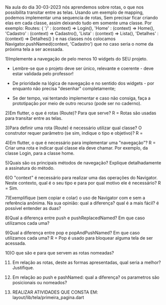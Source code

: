 Na aula do dia 30-03-2023 nós aprendemos sobre rotas, o que nos possibilita transitar entre as telas. Usando um exemplo de mapping, podemos implementar uma sequencia de rotas, Sem precisar ficar criando elas em cada classe, assim deixando tudo em somente uma classe. Por exemplo: Routes: {
    '/' : (context) => Login(),
    'Home' : (context) => Home(),
    'Cadastro' : (context) => Cadastro(),
    'Lista' : (context) => Lista(),
    'Detalhes' :(context) => Detalhes()
}
e nas classes nós colocamos Navigator.pushNamed(context, 'Cadastro') que no caso seria o nome da próxima tela a ser acessada.




1)Implemente a navegação de pelo menos 10 widgets do SEU projeto. 

 - Lembre-se que o projeto deve ser único, relevante e coerente - deve estar validada pelo professor!

 - De prioridade na lógica de navegação e no sentido dos widgets - por enquanto não precisa "desenhar" completamente;

 - Se der tempo, vai tentando implementar e caso não consiga, faça a prototipação por meio de outro recurso (pode ser no caderno).
 
2)Em flutter, o que é rotas (Route)? Para que serve?
R = Rotas são usadas para transitar entre as telas.

3)Para definir uma rota (Route) é necessário utilizar qual classe? O construtor requer parâmetro (se sim, indique o tipo e objetivo)?
R = 

4)Em flutter, o que é necessário para implementar uma "navegação"?
R = Criar uma rota e indicar qual classe ela deve chamar. Por exemplo, da classe Login, para a classe home.

5)Quais são os principais métodos de navegação? Explique detalhadamente a assinatura do método.


6)O "context" é necessário para realizar uma das operações do Navigator. Neste contexto, qual é o seu tipo e para por qual motivo ele é necessário?
R = Sim.


7)Exemplifique (sem copiar e colar) o uso de Navigator com e sem a referência anônima. Na sua opinião: qual a diferença? qual é a mais fácil? é possível entender as duas?


8)Qual a diferença entre push e pushReplacedNamed? Em que caso utilizamos cada uma?


9)Qual a diferença entre pop e popAndPushNamed? Em que caso utilizamos cada uma?
R = Pop é usado para bloquear alguma tela de ser acessada.


10)O que são e para que servem as rotas nomeadas?


11) Em relação as rotas, deste as formas apresentadas, qual seria a melhor? Justifique.


12) Em relação ao push e pashNamed: qual a diferença? os parametros são posicionais ou nomeados?


13) REALIZAR ATIVIDADES QUE CONSTA EM: layout/lib/tela/primeira_pagina.dart
